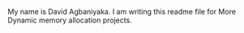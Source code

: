 My name is David Agbaniyaka. I am writing this readme file for More Dynamic memory allocation projects.
